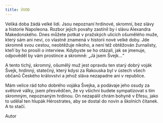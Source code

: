 ```yaml
---
title: ÚVOD
---
```


Veliká doba žádá velké lidi. Jsou nepoznaní hrdinové, skromní, bez slávy a historie Napoleona. Rozbor jejich povahy zastínil by i slávu Alexandra Makedonského. Dnes můžete potkat v pražských ulicích ošumělého muže, který sám ani neví, co vlastně znamená v historii nové velké doby. Jde skromně svou cestou, neobtěžuje nikoho, a není též obtěžován žurnalisty, kteří by ho prosili o interview. Kdybyste se ho otázali, jak se jmenuje, odpověděl by vám prostince a skromně: „Já jsem Švejk…“

A tento tichý, skromný, ošumělý muž jest opravdu ten starý dobrý voják Švejk, hrdinný, statečný, který kdysi za Rakouska byl v ústech všech občanů Českého království a jehož sláva nezapadne ani v re­publice.

Mám velice rád toho dobrého vojáka Švejka, a podávaje jeho osudy za světové války, jsem přesvědčen, že vy všichni budete sympatizovat s tím skromným, nepoznaným hrdinou. On nezapálil chrám bohyně v Efesu, jako to udělal ten hlupák Hérostrates, aby se dostal do novin a školních čítanek. A to stačí.

Autor
